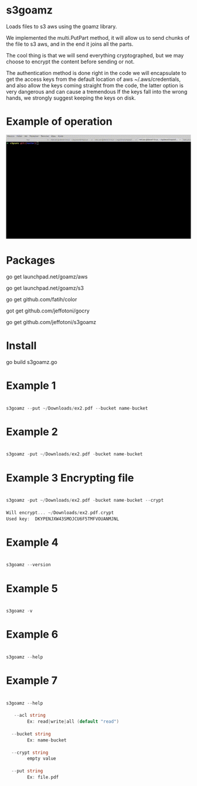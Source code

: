 # s3goamz

Loads files to s3 aws using the goamz library.

We implemented the multi.PutPart method, it will allow us to send chunks of the file to s3 aws, and in the end it joins all the parts.

The cool thing is that we will send everything cryptographed, but we may choose to encrypt the content before sending or not.

The authentication method is done right in the code we will encapsulate to get the access keys from the default location of aws ~/.aws/credentials, and also allow the keys coming straight from the code, the latter option is very dangerous and can cause a tremendous If the keys fall into the wrong hands, we strongly suggest keeping the keys on disk.


# Example of operation

![image](https://github.com/jeffotoni/s3goamz/blob/master/img/ex1.gif)

# Packages

go get launchpad.net/goamz/aws

go get launchpad.net/goamz/s3

go get github.com/fatih/color

got get github.com/jeffotoni/gocry

go get github.com/jeffotoni/s3goamz

# Install

go build s3goamz.go

# Example 1

```go

s3goamz --put ~/Downloads/ex2.pdf --bucket name-bucket

```

# Example 2 

```go

s3goamz -put ~/Downloads/ex2.pdf -bucket name-bucket

```

# Example 3 Encrypting file

```go

s3goamz -put ~/Downloads/ex2.pdf -bucket name-bucket --crypt

Will encrypt... ~/Downloads/ex2.pdf.crypt
Used key:  DKYPENJXW43SMOJCU6F5TMFVOUANMJNL

```

# Example 4 

```go

s3goamz --version

```

# Example 5

```go

s3goamz -v

```


# Example 6 

```go

s3goamz --help

```

# Example 7

```go
	
s3goamz --help

   --acl string
    	Ex: read|write|all (default "read")

  --bucket string
    	Ex: name-bucket

  --crypt string
    	empty value

  --put string
    	Ex: file.pdf


```
